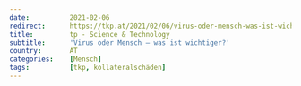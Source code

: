 ```yaml
---
date:          2021-02-06
redirect:      https://tkp.at/2021/02/06/virus-oder-mensch-was-ist-wichtiger/
title:         tp - Science & Technology
subtitle:      'Virus oder Mensch – was ist wichtiger?'
country:       AT
categories:    [Mensch]
tags:          [tkp, kollateralschäden]
---
```

